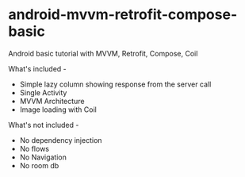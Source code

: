 # android-mvvm-retrofit-compose-basic
Android basic tutorial with MVVM, Retrofit, Compose, Coil

What's included -

- Simple lazy column showing response from the server call
- Single Activity
- MVVM Architecture
- Image loading with Coil

What's not included -

- No dependency injection
- No flows
- No Navigation
- No room db

